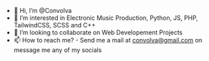 - 👋 Hi, I’m @Convolva
- 👀 I’m interested in Electronic Music Production, Python, JS, PHP, TailwindCSS, SCSS and C++
- 💞️ I’m looking to collaborate on Web Developement Projects
- 📫 How to reach me? - Send me a mail at convolva@gmail.com on message me any of my socials

<!---
Convolva/Convolva is a ✨ special ✨ repository because its `README.md` (this file) appears on your GitHub profile.
You can click the Preview link to take a look at your changes.
--->
